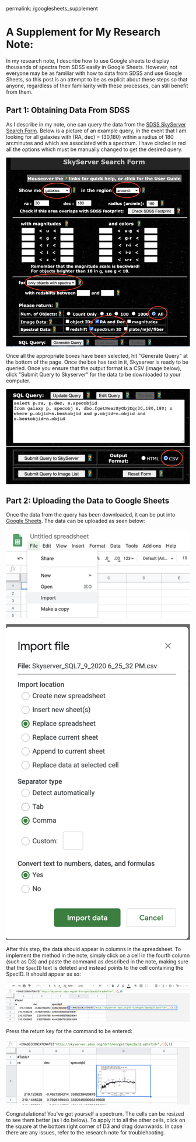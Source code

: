 permalink: /googlesheets_supplement

# A Supplement for My Research Note:

In my research note, I describe how to use Google sheets to display thousands of spectra from SDSS easily in Google Sheets. However, not everyone may be as familiar with how to data from SDSS and use Google Sheets, so this post is an attempt to be as explicit about these steps so that anyone, regardless of their familiarity with these processes, can still benefit from them.

## Part 1: Obtaining Data From SDSS

As I describe in my note, one can query the data from the [SDSS SkyServer Search Form](http://skyserver.sdss.org/dr16/en/tools/search/form/searchform.aspx). Below is a picture of an example query, in the event that I am looking for all galaxies with (RA, dec) = (30,180) within a radius of 180 arcminutes and which are associated with a spectrum.  I have circled in red all the options which must be manually changed to get the desired query.

![hi](skyserver_edited.png)

Once all the appropriate boxes have been selected, hit "Generate Query" at the bottom of the page. Once the box has text in it, Skyserver is ready to be queried. Once you ensure that the output format is a CSV (image below), click "Submit Query to Skyserver" for the data to be downloaded to your computer.

![](skyserver_submitted_edited.png)

## Part 2: Uploading the Data to Google Sheets

Once the data from the query has been downloaded, it can be put into [Google Sheets](https://www.google.com/sheets). The data can be uploaded as seen below:

![](upload_to_gs.png)

![](gs_import.png)

After this step, the data should appear in columns in the spreadsheet. To implement the method in the note, simply click on a cell in the fourth column (such as D3) and paste the command as described in the note, making sure that the `SpecID` text is deleted and instead points to the cell containing the SpecID. It should appear as so:

![](putting_in_command.png)

Press the return key for the command to be entered:

![](spectra_display.png)

Congratulations! You've got yourself a spectrum. The cells can be resized to see them better (as I do below). To apply it to all the other cells, click on the square at the bottom right corner of D3 and drag downwards. In case there are any issues, refer to the research note for troublehooting.
